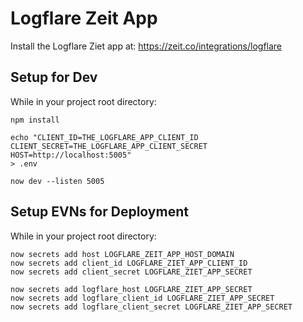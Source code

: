 # Logflare Zeit App
Install the Logflare Ziet app at: https://zeit.co/integrations/logflare

## Setup for Dev
While in your project root directory:

```
npm install
```

```
echo "CLIENT_ID=THE_LOGFLARE_APP_CLIENT_ID
CLIENT_SECRET=THE_LOGFLARE_APP_CLIENT_SECRET
HOST=http://localhost:5005"
> .env
```

```
now dev --listen 5005
```

## Setup EVNs for Deployment
While in your project root directory:

```
now secrets add host LOGFLARE_ZEIT_APP_HOST_DOMAIN
now secrets add client_id LOGFLARE_ZIET_APP_CLIENT_ID
now secrets add client_secret LOGFLARE_ZIET_APP_SECRET
```

```
now secrets add logflare_host LOGFLARE_ZIET_APP_SECRET
now secrets add logflare_client_id LOGFLARE_ZIET_APP_SECRET
now secrets add logflare_client_secret LOGFLARE_ZIET_APP_SECRET
```
